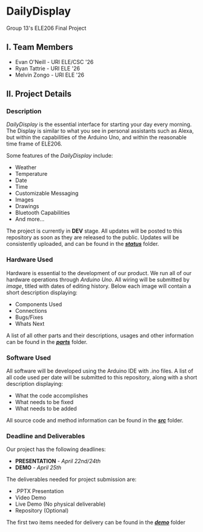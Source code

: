 # DailyDisplay
Group 13's ELE206 Final Project


## I. Team Members
- Evan O'Neill - URI ELE/CSC '26
- Ryan Tattrie - URI ELE '26
- Melvin Zongo - URI ELE '26

## II. Project Details

### Description 

_DailyDisplay_ is the essential interface for starting your day every morning. The Display is similar to what you see in personal assistants such as Alexa, but within the capabilities of the Arduino Uno, and within the reasonable time frame of ELE206. 

Some features of the _DailyDisplay_ include:

- Weather
- Temperature
- Date
- Time
- Customizable Messaging
- Images
- Drawings
- Bluetooth Capabilities
- And more...

The project is currently in **DEV** stage. All updates will be posted to this repository as soon as they are released to the public. Updates will be consistently uploaded, and can be found in the [**_status_**]() folder.

### Hardware Used

Hardware is essential to the development of our product. We run all of our hardware operations through _Arduino Uno_. All wiring will be submitted by _image_, titled with dates of editing history. Below each image will contain a short description displaying:

- Components Used
- Connections
- Bugs/Fixes
- Whats Next

A list of all other parts and their descriptions, usages and other information can be found in the [**_parts_**](https://github.com/evano811/DailyDisplay/tree/main/parts) folder.

### Software Used

All software will be developed using the Arduino IDE with .ino files. A list of all code used per date will be submitted to this repository, along with a short description displaying:

- What the code accomplishes
- What needs to be fixed
- What needs to be added

All source code and method information can be found in the  [**_src_**](https://github.com/evano811/DailyDisplay/tree/main/src) folder. 

### Deadline and Deliverables

Our project has the following deadlines:

- **PRESENTATION** - _April 22nd/24th_
- **DEMO** - _April 25th_

The deliverables needed for project submission are:

- .PPTX Presentation
- Video Demo
- Live Demo (No physical deliverable)
- Repository (Optional)

The first two items needed for delivery can be found in the [**_demo_**](https://github.com/evano811/DailyDisplay/tree/main/demo) folder

